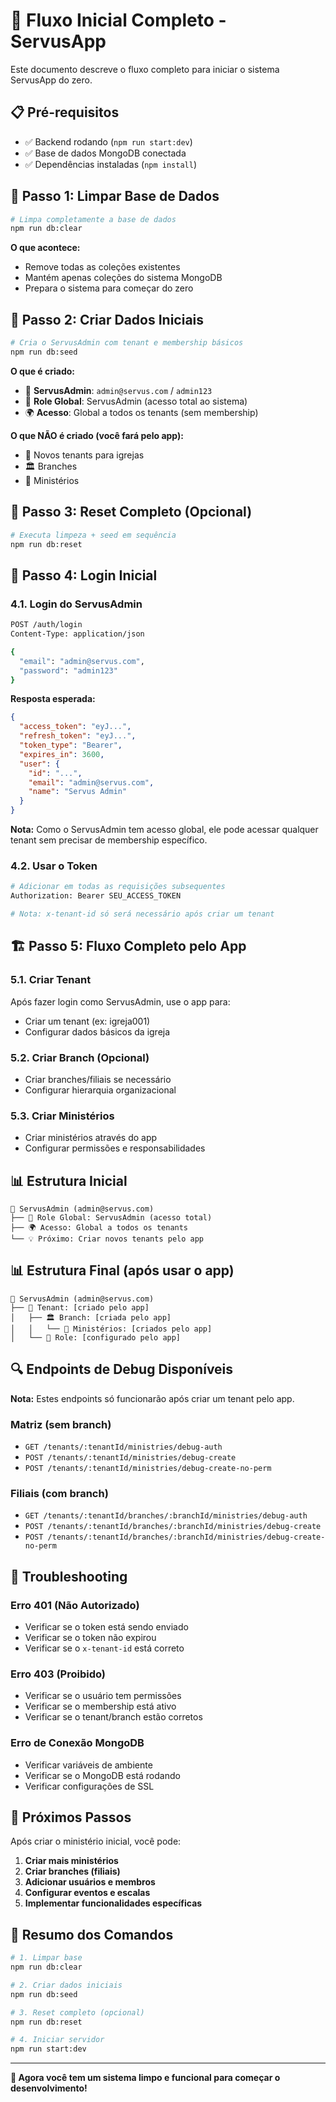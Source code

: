 # 🚀 Fluxo Inicial Completo - ServusApp

Este documento descreve o fluxo completo para iniciar o sistema ServusApp do zero.

## 📋 **Pré-requisitos**

- ✅ Backend rodando (`npm run start:dev`)
- ✅ Base de dados MongoDB conectada
- ✅ Dependências instaladas (`npm install`)

## 🧹 **Passo 1: Limpar Base de Dados**

```bash
# Limpa completamente a base de dados
npm run db:clear
```

**O que acontece:**
- Remove todas as coleções existentes
- Mantém apenas coleções do sistema MongoDB
- Prepara o sistema para começar do zero

## 🌱 **Passo 2: Criar Dados Iniciais**

```bash
# Cria o ServusAdmin com tenant e membership básicos
npm run db:seed
```

**O que é criado:**
- 👑 **ServusAdmin**: `admin@servus.com` / `admin123`
- 🎯 **Role Global**: ServusAdmin (acesso total ao sistema)
- 🌍 **Acesso**: Global a todos os tenants (sem membership)

**O que NÃO é criado (você fará pelo app):**
- 🏢 Novos tenants para igrejas
- 🏛️ Branches
- 🎵 Ministérios

## 🔄 **Passo 3: Reset Completo (Opcional)**

```bash
# Executa limpeza + seed em sequência
npm run db:reset
```

## 🔐 **Passo 4: Login Inicial**

### **4.1. Login do ServusAdmin**
```bash
POST /auth/login
Content-Type: application/json

{
  "email": "admin@servus.com",
  "password": "admin123"
}
```

**Resposta esperada:**
```json
{
  "access_token": "eyJ...",
  "refresh_token": "eyJ...",
  "token_type": "Bearer",
  "expires_in": 3600,
  "user": {
    "id": "...",
    "email": "admin@servus.com",
    "name": "Servus Admin"
  }
}
```

**Nota:** Como o ServusAdmin tem acesso global, ele pode acessar qualquer tenant sem precisar de membership específico.

### **4.2. Usar o Token**
```bash
# Adicionar em todas as requisições subsequentes
Authorization: Bearer SEU_ACCESS_TOKEN

# Nota: x-tenant-id só será necessário após criar um tenant
```

## 🏗️ **Passo 5: Fluxo Completo pelo App**

### **5.1. Criar Tenant**
Após fazer login como ServusAdmin, use o app para:
- Criar um tenant (ex: igreja001)
- Configurar dados básicos da igreja

### **5.2. Criar Branch (Opcional)**
- Criar branches/filiais se necessário
- Configurar hierarquia organizacional

### **5.3. Criar Ministérios**
- Criar ministérios através do app
- Configurar permissões e responsabilidades



## 📊 **Estrutura Inicial**

```
👑 ServusAdmin (admin@servus.com)
├── 🎯 Role Global: ServusAdmin (acesso total)
├── 🌍 Acesso: Global a todos os tenants
└── 💡 Próximo: Criar novos tenants pelo app
```

## 📊 **Estrutura Final (após usar o app)**

```
👑 ServusAdmin (admin@servus.com)
├── 🏢 Tenant: [criado pelo app]
│   ├── 🏛️ Branch: [criada pelo app]
│   │   └── 🎵 Ministérios: [criados pelo app]
│   └── 🔗 Role: [configurado pelo app]
```

## 🔍 **Endpoints de Debug Disponíveis**

**Nota:** Estes endpoints só funcionarão após criar um tenant pelo app.

### **Matriz (sem branch)**
- `GET /tenants/:tenantId/ministries/debug-auth`
- `POST /tenants/:tenantId/ministries/debug-create`
- `POST /tenants/:tenantId/ministries/debug-create-no-perm`

### **Filiais (com branch)**
- `GET /tenants/:tenantId/branches/:branchId/ministries/debug-auth`
- `POST /tenants/:tenantId/branches/:branchId/ministries/debug-create`
- `POST /tenants/:tenantId/branches/:branchId/ministries/debug-create-no-perm`

## 🚨 **Troubleshooting**

### **Erro 401 (Não Autorizado)**
- Verificar se o token está sendo enviado
- Verificar se o token não expirou
- Verificar se o `x-tenant-id` está correto

### **Erro 403 (Proibido)**
- Verificar se o usuário tem permissões
- Verificar se o membership está ativo
- Verificar se o tenant/branch estão corretos

### **Erro de Conexão MongoDB**
- Verificar variáveis de ambiente
- Verificar se o MongoDB está rodando
- Verificar configurações de SSL

## 📝 **Próximos Passos**

Após criar o ministério inicial, você pode:

1. **Criar mais ministérios**
2. **Criar branches (filiais)**
3. **Adicionar usuários e membros**
4. **Configurar eventos e escalas**
5. **Implementar funcionalidades específicas**

## 🎯 **Resumo dos Comandos**

```bash
# 1. Limpar base
npm run db:clear

# 2. Criar dados iniciais
npm run db:seed

# 3. Reset completo (opcional)
npm run db:reset

# 4. Iniciar servidor
npm run start:dev
```

---

**🎉 Agora você tem um sistema limpo e funcional para começar o desenvolvimento!**
